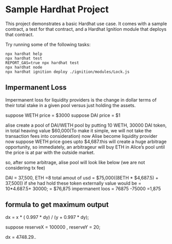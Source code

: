 # Sample Hardhat Project

This project demonstrates a basic Hardhat use case. It comes with a sample contract, a test for that contract, and a Hardhat Ignition module that deploys that contract.

Try running some of the following tasks:

```shell
npx hardhat help
npx hardhat test
REPORT_GAS=true npx hardhat test
npx hardhat node
npx hardhat ignition deploy ./ignition/modules/Lock.js
```


## Impermanent Loss
Impermanent loss for liquidity providers is the change in dollar terms of their total stake in a given pool versus just holding the assets.

suppose WETH price = $3000
suppose DAI price = $1

alise create a pool of DAI/WETH pool by putting 10 WETH, 30000 DAI token, in total heaving value $60,000(To make it simple, we will not take the transaction fees into consideration)
now Alise become liquidity provider
now suppose WETH price goes upto $4,687.this will create a huge arbitrage opportunity, so immediately, an arbitrageur will buy ETH in Alice’s pool until the price is at par with the outside market.

so, after some arbitrage, alise pool will look like below (we are not considering tx fee)

DAI = 37,500, ETH =8
total amout of usd = $75,000((8ETH * $4,687.5) + 37,500))
if she had hold these token externally
value would be = 10*4.687.5+ 30000;
               =  $76,875
impermanent loos = 76875 -75000 =1,875      



## formula to get maximum output

dx = x * ( 0.997 * dy) / (y + 0.997 * dy);

suppose reserveX = 100000 , reserveY = 20;

dx = 4748.29..




